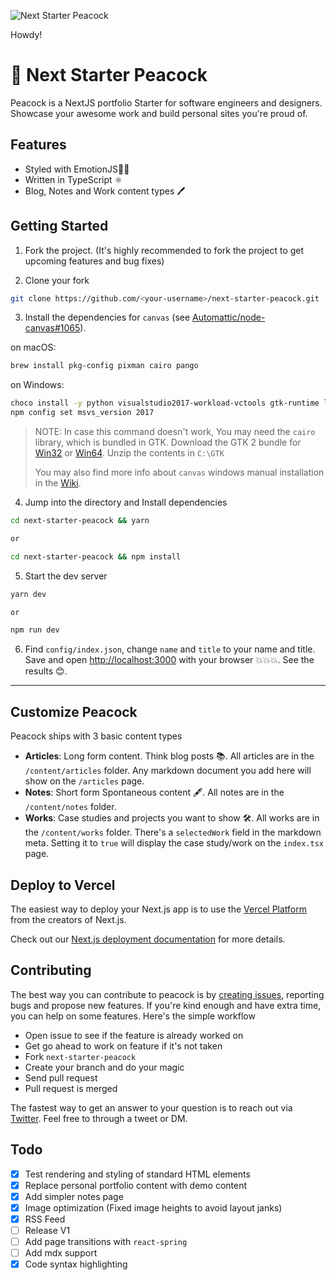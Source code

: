 ![Next Starter Peacock](./screenshot.png)

Howdy!

# 🦚 Next Starter Peacock

Peacock is a NextJS portfolio Starter for software engineers and designers. Showcase your awesome work and build personal sites you're proud of.

## Features

- Styled with EmotionJS💅🏾
- Written in TypeScript ⚛
- Blog, Notes and Work content types 🖊

## Getting Started

1. Fork the project. (It's highly recommended to fork the project to get upcoming features and bug fixes)

2. Clone your fork

```bash
git clone https://github.com/<your-username>/next-starter-peacock.git
```

3. Install the dependencies for `canvas` (see [Automattic/node-canvas#1065](https://github.com/Automattic/node-canvas/issues/1065)).

on macOS:

```bash
brew install pkg-config pixman cairo pango
```

on Windows:

```bash
choco install -y python visualstudio2017-workload-vctools gtk-runtime libjpeg-turbo gtk-runtime
npm config set msvs_version 2017
```

> NOTE: In case this command doesn't work, You may need the `cairo` library, which is bundled in GTK. Download the GTK 2 bundle for [Win32](http://ftp.gnome.org/pub/GNOME/binaries/win32/gtk+/2.24/gtk+-bundle_2.24.10-20120208_win32.zip) or [Win64](http://ftp.gnome.org/pub/GNOME/binaries/win64/gtk+/2.22/gtk+-bundle_2.22.1-20101229_win64.zip). Unzip the contents in `C:\GTK`
>
> You may also find more info about `canvas` windows manual installation in the [Wiki](https://github.com/Automattic/node-canvas/wiki/Installation:-Windows).

4. Jump into the directory and Install dependencies

```bash
cd next-starter-peacock && yarn

or

cd next-starter-peacock && npm install
```

5. Start the dev server

```bash
yarn dev

or

npm run dev
```

6. Find `config/index.json`, change `name` and `title` to your name and title. Save and open [http://localhost:3000](http://localhost:3000) with your browser 💥💥💥. See the results 😊.

---

## Customize Peacock

Peacock ships with 3 basic content types

- **Articles**: Long form content. Think blog posts 📚. All articles are in the `/content/articles` folder. Any markdown document you add here will show on the `/articles` page.
- **Notes**: Short form Spontaneous content 🖋. All notes are in the `/content/notes` folder.
- **Works**: Case studies and projects you want to show 🛠. All works are in the `/content/works` folder. There's a `selectedWork` field in the markdown meta. Setting it to `true` will display the case study/work on the `index.tsx` page.

## Deploy to Vercel

The easiest way to deploy your Next.js app is to use the [Vercel Platform](https://vercel.com/import?utm_medium=default-template&filter=next.js&utm_source=create-next-app&utm_campaign=create-next-app-readme) from the creators of Next.js.

Check out our [Next.js deployment documentation](https://nextjs.org/docs/deployment) for more details.

## Contributing

The best way you can contribute to peacock is by [creating issues](https://github.com/vickOnRails/next-starter-peacock/issues), reporting bugs and propose new features. If you're kind enough and have extra time, you can help on some features. Here's the simple workflow

- Open issue to see if the feature is already worked on
- Get go ahead to work on feature if it's not taken
- Fork `next-starter-peacock`
- Create your branch and do your magic
- Send pull request
- Pull request is merged

The fastest way to get an answer to your question is to reach out via [Twitter](https://twitter.com/vick_onrails). Feel free to through a tweet or DM.

## Todo

- [x] Test rendering and styling of standard HTML elements
- [x] Replace personal portfolio content with demo content
- [x] Add simpler notes page
- [x] Image optimization (Fixed image heights to avoid layout janks)
- [x] RSS Feed
- [ ] Release V1
- [ ] Add page transitions with `react-spring`
- [ ] Add mdx support
- [x] Code syntax highlighting
